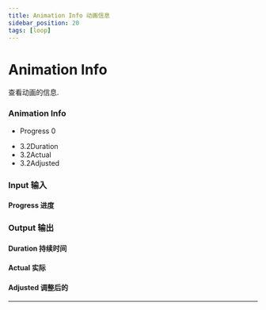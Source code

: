 ```yaml
---
title: Animation Info 动画信息
sidebar_position: 20
tags: [loop]
---
```


# Animation Info

查看动画的信息.

<div className="patch-container">
    <div className="patch processor">
        <h3>Animation Info</h3>
        <ul className="inputs">
            <li>Progress <span>0</span></li>
        </ul>
        <ul className="outputs">
            <li><span>3.2</span>Duration </li>
            <li><span>3.2</span>Actual</li> 
            <li><span>3.2</span>Adjusted</li>
        </ul>
    </div>
</div>

<div className="port-descriptions">
<div className="inputs">

### Input 输入

#### Progress 进度

</div>
<div className="outputs">

### Output 输出

#### Duration 持续时间

#### Actual 实际

#### Adjusted 调整后的

</div>
</div>



------
